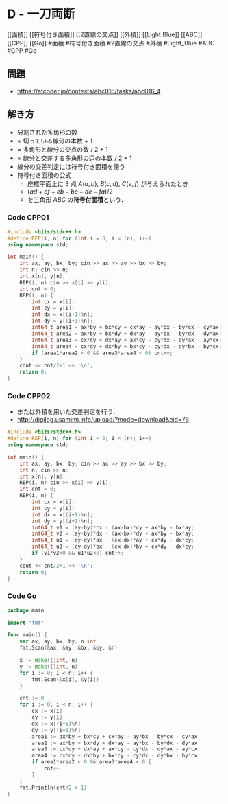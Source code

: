 # D - 一刀両断
[[面積]] [[符号付き面積]] [[2直線の交点]] [[外積]] [[Light Blue]] [[ABC]] [[CPP]] [[Go]]
#面積 #符号付き面積 #2直線の交点 #外積 #Light_Blue #ABC #CPP #Go

## 問題
- https://atcoder.jp/contests/abc016/tasks/abc016_4

## 解き方
- 分割された多角形の数
- = 切っている線分の本数 + 1
- = 多角形と線分の交点の数 / 2 + 1
- = 線分と交差する多角形の辺の本数 / 2 + 1
- 線分の交差判定には符号付き面積を使う
- 符号付き面積の公式
	- 座標平面上に $3$ 点 $A(a,b),\ B(c,d),\ C(e,f)$ が与えられたとき
	- $(ad+cf+eb-bc-de-fa)/2$ 
	- を三角形 $ABC$ の**符号付面積**という．
	
### Code CPP01
```c++
#include <bits/stdc++.h>
#define REP(i, n) for (int i = 0; i < (n); i++)
using namespace std;

int main() {
	int ax, ay, bx, by; cin >> ax >> ay >> bx >> by;
	int n; cin >> n;
	int x[n], y[n];
	REP(i, n) cin >> x[i] >> y[i];
	int cnt = 0;
	REP(i, n) {
		int cx = x[i];
		int cy = y[i];
		int dx = x[(i+1)%n];
		int dy = y[(i+1)%n];
		int64_t area1 = ax*by + bx*cy + cx*ay - ay*bx - by*cx - cy*ax;
		int64_t area2 = ax*by + bx*dy + dx*ay - ay*bx - by*dx - dy*ax;
		int64_t area3 = cx*dy + dx*ay + ax*cy - cy*dx - dy*ax - ay*cx;
		int64_t area4 = cx*dy + dx*by + bx*cy - cy*dx - dy*bx - by*cx;
		if (area1*area2 < 0 && area3*area4 < 0) cnt++;
	}
	cout << cnt/2+1 << '\n';
	return 0;
}
```

### Code CPP02
- または外積を用いた交差判定を行う．
- http://digilog.usamimi.info/upload/?mode=download&eid=76
```c++
#include <bits/stdc++.h>
#define REP(i, n) for (int i = 0; i < (n); i++)
using namespace std;

int main() {
	int ax, ay, bx, by; cin >> ax >> ay >> bx >> by;
	int n; cin >> n;
	int x[n], y[n];
	REP(i, n) cin >> x[i] >> y[i];
	int cnt = 0;
	REP(i, n) {
		int cx = x[i];
		int cy = y[i];
		int dx = x[(i+1)%n];
		int dy = y[(i+1)%n];
		int64_t v1 = (ay-by)*cx - (ax-bx)*cy + ax*by - bx*ay;
		int64_t v2 = (ay-by)*dx - (ax-bx)*dy + ax*by - bx*ay;
		int64_t u1 = (cy-dy)*ax - (cx-dx)*ay + cx*dy - dx*cy;
		int64_t u2 = (cy-dy)*bx - (cx-dx)*by + cx*dy - dx*cy;
		if (v1*v2<0 && u1*u2<0) cnt++;
	}
	cout << cnt/2+1 << '\n';
	return 0;
}
```

### Code Go
```go
package main

import "fmt"

func main() {
	var ax, ay, bx, by, n int
	fmt.Scan(&ax, &ay, &bx, &by, &n)

	x := make([]int, n)
	y := make([]int, n)
	for i := 0; i < n; i++ {
		fmt.Scan(&x[i], &y[i])
	}

	cnt := 0
	for i := 0; i < n; i++ {
		cx := x[i]
		cy := y[i]
		dx := x[(i+1)%n]
		dy := y[(i+1)%n]
		area1 := ax*by + bx*cy + cx*ay - ay*bx - by*cx - cy*ax
		area2 := ax*by + bx*dy + dx*ay - ay*bx - by*dx - dy*ax
		area3 := cx*dy + dx*ay + ax*cy - cy*dx - dy*ax - ay*cx
		area4 := cx*dy + dx*by + bx*cy - cy*dx - dy*bx - by*cx
		if area1*area2 < 0 && area3*area4 < 0 {
			cnt++
		}
	}
	fmt.Println(cnt/2 + 1)
}
```